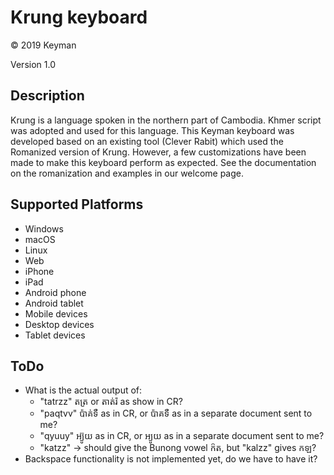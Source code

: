 Krung keyboard
==============

© 2019 Keyman

Version 1.0

Description
-----------

Krung is a language spoken in the northern part of Cambodia. Khmer script was adopted and used for this language. This Keyman keyboard was developed based on an existing tool (Clever Rabit) which used the Romanized version of Krung. However, a few customizations have been made to make this keyboard perform as expected. See the documentation on the romanization and examples in our welcome page.

Supported Platforms
-------------------
 * Windows
 * macOS
 * Linux
 * Web
 * iPhone
 * iPad
 * Android phone
 * Android tablet
 * Mobile devices
 * Desktop devices
 * Tablet devices

ToDo
-------------------
* What is the actual output of:
	* "tatrzz" តត្រ or តាត់រ៉ as show in CR?
	* "paqtvv" ប៉ាគ់ទឺ as in CR, or ប៉ាគទឺ as in a separate document sent to me?
	* "qyuuy" អ្យ៊ូយ as in CR, or អ្យូយ as in a separate document sent to me?
	* "katzz" -> should give the Bunong vowel ក៝ត, but "kalzz" gives កឡ?
* Backspace functionality is not implemented yet, do we have to have it?